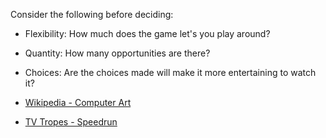 Consider the following before deciding:
- Flexibility: How much does the game let's you play around?
- Quantity: How many opportunities are there?
- Choices: Are the choices made will make it more entertaining to watch it?

- [Wikipedia - Computer Art](https://en.wikipedia.org/wiki/Computer_art)
- [TV Tropes - Speedrun](https://tvtropes.org/pmwiki/pmwiki.php/Main/Speedrun)